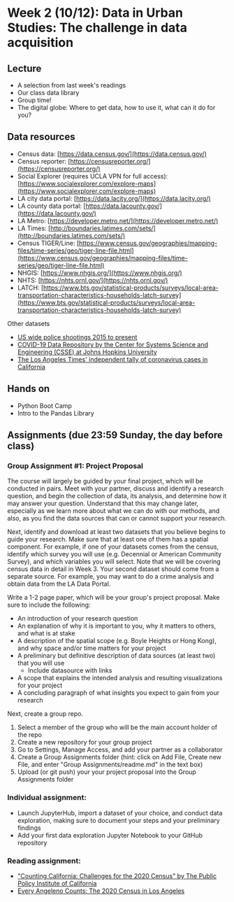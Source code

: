 # Week 2 (10/12): Data in Urban Studies: The challenge in data acquisition

## Lecture

*   A selection from last week's readings
*   Our class data library
*   Group time!
*   The digital globe: Where to get data, how to use it, what can it do for you?

## Data resources
*   Census data: [https://data.census.gov/](https://data.census.gov/) 
*   Census reporter: [https://censusreporter.org/](https://censusreporter.org/) 
*   Social Explorer (requires UCLA VPN for full access): [https://www.socialexplorer.com/explore-maps](https://www.socialexplorer.com/explore-maps)  
*   LA city data portal: [https://data.lacity.org/](https://data.lacity.org/) 
*   LA county data portal: [https://data.lacounty.gov/](https://data.lacounty.gov/) 
*   LA Metro: [https://developer.metro.net/](https://developer.metro.net/) 
*   LA Times: [http://boundaries.latimes.com/sets/](http://boundaries.latimes.com/sets/) 
*   Census TIGER/Line: [https://www.census.gov/geographies/mapping-files/time-series/geo/tiger-line-file.html](https://www.census.gov/geographies/mapping-files/time-series/geo/tiger-line-file.html) 
*   NHGIS: [https://www.nhgis.org/](https://www.nhgis.org/) 
*   NHTS: [https://nhts.ornl.gov/](https://nhts.ornl.gov/) 
*   LATCH: [https://www.bts.gov/statistical-products/surveys/local-area-transportation-characteristics-households-latch-survey](https://www.bts.gov/statistical-products/surveys/local-area-transportation-characteristics-households-latch-survey) 

Other datasets
* [US wide police shootings 2015 to present](https://github.com/washingtonpost/data-police-shootings)
* [COVID-19 Data Repository by the Center for Systems Science and Engineering (CSSE) at Johns Hopkins University](https://github.com/CSSEGISandData/COVID-19)
* [The Los Angeles Times' independent tally of coronavirus cases in California](https://github.com/datadesk/california-coronavirus-data)

## Hands on
*   Python Boot Camp
*   Intro to the Pandas Library

## Assignments (due 23:59 Sunday, the day before class)
### Group Assignment #1: Project Proposal
The course will largely be guided by your final project, which will be conducted in pairs. Meet with your partner, discuss and identify a research question, and begin the collection of data, its analysis, and determine how it may answer your question. Understand that this may change later, especially as we learn more about what we can do with our methods, and also, as you find the data sources that can or cannot support your research.

Next, identify and download at least two datasets that you believe begins to guide your research. Make sure that at least one of them has a spatial component. For example, if one of your datasets comes from the census, identify which survey you will use (e.g. Decennial or American Community Survey), and which variables you will select. Note that we will be covering census data in detail in Week 3. Your second dataset should come from a separate source. For example, you may want to do a crime analysis and obtain data from the LA Data Portal.

Write a 1-2 page paper, which will be your group's project proposal. Make sure to include the following:
*   An introduction of your research question
*   An explanation of why it is important to you, why it matters to others, and what is at stake
*   A description of the spatial scope (e.g. Boyle Heights or Hong Kong), and why space and/or time matters for your project
*   A preliminary but definitive description of data sources (at least two) that you will use
    * Include datasource with links
*   A scope that explains the intended analysis and resulting visualizations for your project
*   A concluding paragraph of what insights you expect to gain from your research

Next, create a group repo. 
1. Select a member of the group who will be the main account holder of the repo
2. Create a new repository for your group project
3. Go to Settings, Manage Access, and add your partner as a collaborator
1. Create a Group Assignments folder (hint: click on Add File, Create new File, and enter "Group Assignments/readme.md" in the text box)
4. Upload (or git push) your your project proposal into the Group Assignments folder

### Individual assignment:
*   Launch JupyterHub, import a dataset of your choice, and conduct data exploration, making sure to document your steps and your preliminary findings
*   Add your first data exploration Jupyter Notebook to your GitHub repository

### Reading assignment:
*   ["Counting California: Challenges for the 2020 Census" by The Public Policy Institute of California](https://www.ppic.org/publication/counting-california-challenges-for-the-2020-census/)
*   [Every Angeleno Counts: The 2020 Census in Los Angeles](https://usc.data.socrata.com/stories/s/Every-Angeleno-Counts-The-2020-Census-in-Los-Angel/anyu-vh6b/)
